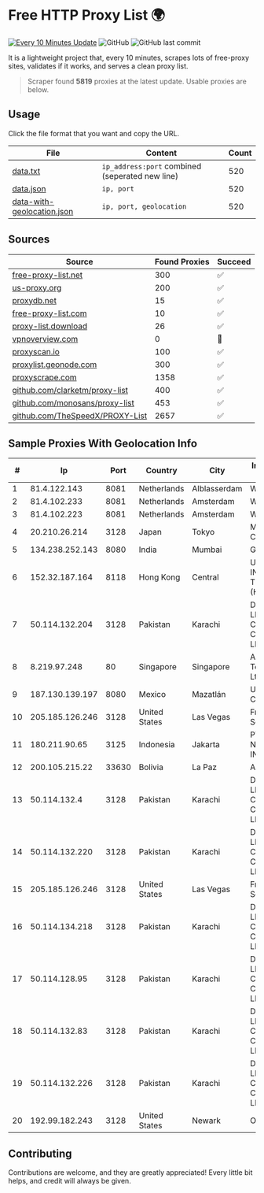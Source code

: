 
# Free HTTP Proxy List 🌍

[![Every 10 Minutes Update](https://github.com/mertguvencli/http-proxy-list/actions/workflows/main.yml/badge.svg?branch=main)](https://github.com/mertguvencli/http-proxy-list/actions/workflows/main.yml)
![GitHub](https://img.shields.io/github/license/mertguvencli/http-proxy-list)
![GitHub last commit](https://img.shields.io/github/last-commit/mertguvencli/http-proxy-list)

It is a lightweight project that, every 10 minutes, scrapes lots of free-proxy sites, validates if it works, and serves a clean proxy list.


> Scraper found **5819** proxies at the latest update. Usable proxies are below.

## Usage

Click the file format that you want and copy the URL.


|File|Content|Count|
|----|-------|-----|
|[data.txt](https://raw.githubusercontent.com/mertguvencli/http-proxy-list/main/proxy-list/data.txt)|`ip_address:port` combined (seperated new line)|520|
|[data.json](https://raw.githubusercontent.com/mertguvencli/http-proxy-list/main/proxy-list/data.json)|`ip, port`|520|
|[data-with-geolocation.json](https://raw.githubusercontent.com/mertguvencli/http-proxy-list/main/proxy-list/data-with-geolocation.json)|`ip, port, geolocation`|520|

## Sources

|Source|Found Proxies|Succeed|
|------|-------------|-------|
|[free-proxy-list.net](https://free-proxy-list.net)|300|✅|
|[us-proxy.org](https://www.us-proxy.org)|200|✅|
|[proxydb.net](http://proxydb.net)|15|✅|
|[free-proxy-list.com](https://free-proxy-list.com/?page=&port=&type%5B%5D=http&type%5B%5D=https&up_time=0&search=Search)|10|✅|
|[proxy-list.download](https://www.proxy-list.download/HTTP)|26|✅|
|[vpnoverview.com](https://vpnoverview.com/privacy/anonymous-browsing/free-proxy-servers)|0|🚫|
|[proxyscan.io](https://www.proxyscan.io)|100|✅|
|[proxylist.geonode.com](https://proxylist.geonode.com/api/proxy-list?limit=300&page=1&sort_by=lastChecked&sort_type=desc&protocols=http,https)|300|✅|
|[proxyscrape.com](https://api.proxyscrape.com/v2/?request=displayproxies&protocol=http&timeout=10000&country=all&ssl=all&anonymity=all)|1358|✅|
|[github.com/clarketm/proxy-list](https://raw.githubusercontent.com/clarketm/proxy-list/master/proxy-list-raw.txt)|400|✅|
|[github.com/monosans/proxy-list](https://raw.githubusercontent.com/monosans/proxy-list/main/proxies/http.txt)|453|✅|
|[github.com/TheSpeedX/PROXY-List](https://raw.githubusercontent.com/TheSpeedX/PROXY-List/master/http.txt)|2657|✅|


## Sample Proxies With Geolocation Info

|#|Ip|Port|Country|City|Internet Service Provider|
|-|--|----|-------|----|-------------------------|
|1|81.4.122.143|8081|Netherlands|Alblasserdam|WeservIT|
|2|81.4.102.233|8081|Netherlands|Amsterdam|WeservIT|
|3|81.4.102.223|8081|Netherlands|Amsterdam|WeservIT|
|4|20.210.26.214|3128|Japan|Tokyo|Microsoft Corporation|
|5|134.238.252.143|8080|India|Mumbai|Google LLC|
|6|152.32.187.164|8118|Hong Kong|Central|UCLOUD INFORMATION TECHNOLOGY (HK) LIMITED|
|7|50.114.132.204|3128|Pakistan|Karachi|Delta Centric LLC, Comcast Cable Communications, LLC|
|8|8.219.97.248|80|Singapore|Singapore|Alibaba (US) Technology Co., Ltd.|
|9|187.130.139.197|8080|Mexico|Mazatlán|Uninet S.A. de C.V.|
|10|205.185.126.246|3128|United States|Las Vegas|FranTech Solutions|
|11|180.211.90.65|3125|Indonesia|Jakarta|PT. KINGS NETWORK INDONESIA|
|12|200.105.215.22|33630|Bolivia|La Paz|AXS Bolivia S. A.|
|13|50.114.132.4|3128|Pakistan|Karachi|Delta Centric LLC, Comcast Cable Communications, LLC|
|14|50.114.132.220|3128|Pakistan|Karachi|Delta Centric LLC, Comcast Cable Communications, LLC|
|15|205.185.126.246|3128|United States|Las Vegas|FranTech Solutions|
|16|50.114.134.218|3128|Pakistan|Karachi|Delta Centric LLC, Comcast Cable Communications, LLC|
|17|50.114.128.95|3128|Pakistan|Karachi|Delta Centric LLC, Comcast Cable Communications, LLC|
|18|50.114.132.83|3128|Pakistan|Karachi|Delta Centric LLC, Comcast Cable Communications, LLC|
|19|50.114.132.226|3128|Pakistan|Karachi|Delta Centric LLC, Comcast Cable Communications, LLC|
|20|192.99.182.243|3128|United States|Newark|OVH Hosting|



## Contributing

Contributions are welcome, and they are greatly appreciated! Every
little bit helps, and credit will always be given.

